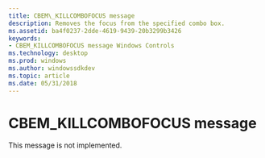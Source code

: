 ```yaml
---
title: CBEM\_KILLCOMBOFOCUS message
description: Removes the focus from the specified combo box.
ms.assetid: ba4f0237-2dde-4619-9439-20b3299b3426
keywords:
- CBEM_KILLCOMBOFOCUS message Windows Controls
ms.technology: desktop
ms.prod: windows
ms.author: windowssdkdev
ms.topic: article
ms.date: 05/31/2018
---
```


# CBEM\_KILLCOMBOFOCUS message

This message is not implemented.

 

 




